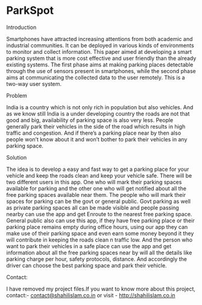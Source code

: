 # ParkSpot

Introduction

Smartphones have attracted increasing attentions from both academic and industrial communities. It can be deployed in various kinds of environments to monitor and collect information. This paper aimed at developing a smart parking system that is more cost effective and user friendly than the already existing systems. The first phase aims at making parking places detectable through the use of sensors present in smartphones, while the second phase aims at communicating the collected data to the user remotely. This is a two-way user system. 


Problem

India is a country which is not only rich in population but also vehicles. And as we know still India is a under developing country the roads are not that good and big, availability of parking space is also very less. People generally park their vehicles in the side of the road which results in high traffic and congestion. And if there’s a parking place near by then also people won’t know about it and won’t bother to park their vehicles in any parking space.


Solution

The idea is to develop a easy and fast way to get a parking place for your vehicle and keep the roads clean and keep your vehicle safe. There will be two different users in this app. One who will mark their parking spaces available for parking and the other one who will get notified about all the free parking spaces available near them. The people who will mark their spaces for parking can be the govt or general public. Govt parking as well as private parking spaces all can be made visible and people passing nearby can use the app and get Enroute to the nearest free parking space. General public also can use this app, if they have free parking place or their parking place remains empty during office hours, using our app they can make use of their parking space and even earn some money beyond it they will contribute in keeping the roads clean n traffic low.
And the person who want to park their vehicles in a safe place can use the app and get information about all the free parking spaces near by will all the details like parking charge per hour, safety protocols, distance. And accordingly the driver can choose the best parking space and park their vehicle.

Contact:

I have removed my project files.If you want to know more about this project, contact:- contact@shahilislam.co.in
or visit -
http://shahilislam.co.in

